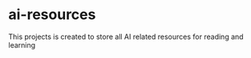 # ai-resources
This projects is created to store all AI related resources for reading and learning 
